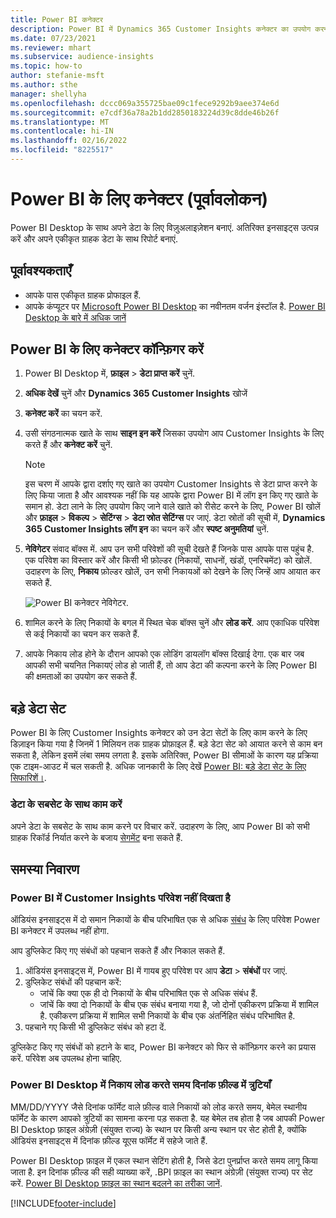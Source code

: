 ```yaml
---
title: Power BI कनेक्टर
description: Power BI में Dynamics 365 Customer Insights कनेक्टर का उपयोग करना सीखें.
ms.date: 07/23/2021
ms.reviewer: mhart
ms.subservice: audience-insights
ms.topic: how-to
author: stefanie-msft
ms.author: sthe
manager: shellyha
ms.openlocfilehash: dccc069a355725bae09c1fece9292b9aee374e6d
ms.sourcegitcommit: e7cdf36a78a2b1dd2850183224d39c8dde46b26f
ms.translationtype: MT
ms.contentlocale: hi-IN
ms.lasthandoff: 02/16/2022
ms.locfileid: "8225517"
---
```

# <a name="connector-for-power-bi-preview"></a>Power BI के लिए कनेक्टर (पूर्वावलोकन)

Power BI Desktop के साथ अपने डेटा के लिए विज़ुअलाइज़ेशन बनाएं. अतिरिक्त इनसाइट्स उत्पन्न करें और अपने एकीकृत ग्राहक डेटा के साथ रिपोर्ट बनाएं.

## <a name="prerequisites"></a>पूर्वावश्यकताएँ

- आपके पास एकीकृत ग्राहक प्रोफाइल हैं.
- आपके कंप्यूटर पर [Microsoft Power BI Desktop](https://powerbi.microsoft.com/desktop/) का नवीनतम वर्जन इंस्टॉल है. [Power BI Desktop के बारे में अधिक जानें](/power-bi/desktop-what-is-desktop)

## <a name="configure-the-connector-for-power-bi"></a>Power BI के लिए कनेक्टर कॉन्फ़िगर करें

1. Power BI Desktop में, **फ़ाइल** > **डेटा प्राप्त करें** चुनें.

1. **अधिक देखें** चुनें और **Dynamics 365 Customer Insights** खोजें

1. **कनेक्ट करें** का चयन करें.

1. उसी संगठनात्मक खाते के साथ **साइन इन करें** जिसका उपयोग आप Customer Insights के लिए करते हैं और **कनेक्ट करें** चुनें.
   > [!NOTE]
   > इस चरण में आपके द्वारा दर्शाए गए खाते का उपयोग Customer Insights से डेटा प्राप्त करने के लिए किया जाता है और आवश्यक नहीं कि यह आपके द्वारा Power BI में लॉग इन किए गए खाते के समान हो. डेटा लाने के लिए उपयोग किए जाने वाले खाते को रीसेट करने के लिए, Power BI खोलें और **फ़ाइल** > **विकल्प** > **सेटिंग्स** > **डेटा स्रोत सेटिंग्स** पर जाएं. डेटा स्रोतों की सूची में, **Dynamics 365 Customer Insights लॉग इन** का चयन करें और **स्पष्ट अनुमतियां** चुनें.  

1. **नेविगेटर** संवाद बॉक्स में. आप उन सभी परिवेशों की सूची देखते हैं जिनके पास आपके पास पहुंच है. एक परिवेश का विस्तार करें और किसी भी फ़ोल्डर (निकायों, साधनों, खंडों, एनरिचमेंट) को खोलें. उदाहरण के लिए, **निकाय** फ़ोल्डर खोलें, उन सभी निकायओं को देखने के लिए जिन्हें आप आयात कर सकते हैं.

   ![Power BI कनेक्टर नेविगेटर.](media/power-bi-navigator.png "Power BI कनेक्टर नेविगेटर")

1. शामिल करने के लिए निकायों के बगल में स्थित चेक बॉक्स चुनें और **लोड करें**. आप एकाधिक परिवेश से कई निकायों का चयन कर सकते हैं.

1. आपके निकाय लोड होने के दौरान आपको एक लोडिंग डायलॉग बॉक्स दिखाई देगा. एक बार जब आपकी सभी चयनित निकायएं लोड हो जाती हैं, तो आप डेटा की कल्पना करने के लिए Power BI की क्षमताओं का उपयोग कर सकते हैं.

## <a name="large-data-sets"></a>बड़े डेटा सेट

Power BI के लिए Customer Insights कनेक्टर को उन डेटा सेटों के लिए काम करने के लिए डिज़ाइन किया गया है जिनमें 1 मिलियन तक ग्राहक प्रोफ़ाइल हैं. बड़े डेटा सेट को आयात करने से काम बन सकता है, लेकिन इसमें लंबा समय लगता है. इसके अतिरिक्त, Power BI सीमाओं के कारण यह प्रक्रिया एक टाइम-आउट में चल सकती है. अधिक जानकारी के लिए देखें [Power BI: बड़े डेटा सेट के लिए सिफारिशें।](/power-bi/admin/service-premium-what-is#large-datasets). 

### <a name="work-with-a-subset-of-data"></a>डेटा के सबसेट के साथ काम करें

अपने डेटा के सबसेट के साथ काम करने पर विचार करें. उदाहरण के लिए, आप Power BI को सभी ग्राहक रिकॉर्ड निर्यात करने के बजाय [सेगमेंट](segments.md) बना सकते हैं.

## <a name="troubleshooting"></a>समस्या निवारण

### <a name="customer-insights-environment-doesnt-show-in-power-bi"></a>Power BI में Customer Insights परिवेश नहीं दिखता है

ऑडियंस इनसाइट्स में दो समान निकायों के बीच परिभाषित एक से अधिक [संबंध](relationships.md) के लिए परिवेश Power BI कनेक्टर में उपलब्ध नहीं होगा.

आप डुप्लिकेट किए गए संबंधों को पहचान सकते हैं और निकाल सकते हैं.

1. ऑडियंस इनसाइट्स में, Power BI में गायब हुए परिवेश पर आप **डेटा** > **संबंधों** पर जाएं.
2. डुप्लिकेट संबंधों की पहचान करें:
   - जांचें कि क्या एक ही दो निकायों के बीच परिभाषित एक से अधिक संबंध हैं.
   - जांचें कि क्या दो निकायों के बीच एक संबंध बनाया गया है, जो दोनों एकीकरण प्रक्रिया में शामिल है. एकीकरण प्रक्रिया में शामिल सभी निकायों के बीच एक अंतर्निहित संबंध परिभाषित है.
3. पहचाने गए किसी भी डुप्लिकेट संबंध को हटा दें.

डुप्लिकेट किए गए संबंधों को हटाने के बाद, Power BI कनेक्टर को फिर से कॉन्फ़िगर करने का प्रयास करें. परिवेश अब उपलब्ध होना चाहिए.

### <a name="errors-on-date-fields-when-loading-entities-in-power-bi-desktop"></a>Power BI Desktop में निकाय लोड करते समय दिनांक फ़ील्ड में त्रुटियाँ

MM/DD/YYYY जैसे दिनांक फॉर्मेट वाले फ़ील्ड वाले निकायों को लोड करते समय, बेमेल स्थानीय फॉर्मेट के कारण आपको त्रुटियों का सामना करना पड़ सकता है. यह बेमेल तब होता है जब आपकी Power BI Desktop फ़ाइल अंग्रेज़ी (संयुक्त राज्य) के स्थान पर किसी अन्य स्थान पर सेट होती है, क्योंकि ऑडियंस इनसाइट्स में दिनांक फ़ील्ड यूएस फॉर्मेट में सहेजे जाते हैं.

Power BI Desktop फ़ाइल में एकल स्थान सेटिंग होती है, जिसे डेटा पुनर्प्राप्त करते समय लागू किया जाता है. इन दिनांक फ़ील्ड की सही व्याख्या करें, .BPI फ़ाइल का स्थान अंग्रेज़ी (संयुक्त राज्य) पर सेट करें. [Power BI Desktop फ़ाइल का स्थान बदलने का तरीका जानें](/power-bi/fundamentals/supported-languages-countries-regions.md#choose-the-locale-for-importing-data-into-power-bi-desktop).

[!INCLUDE[footer-include](../includes/footer-banner.md)]
